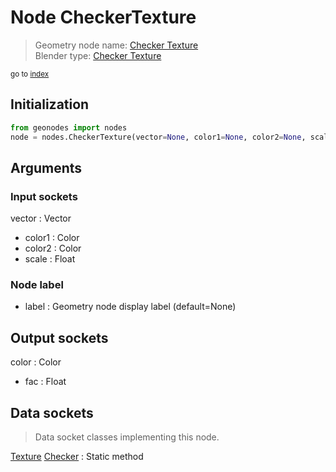 
# Node CheckerTexture

> Geometry node name: [Checker Texture](https://docs.blender.org/manual/en/latest/modeling/geometry_nodes/material/checker_texture.html)<br>
  Blender type: [Checker Texture](https://docs.blender.org/api/current/bpy.types.ShaderNodeTexChecker.html)
  
<sub>go to [index](/docs/index.md)</sub>

## Initialization

```python
from geonodes import nodes
node = nodes.CheckerTexture(vector=None, color1=None, color2=None, scale=None, label=None)
```



## Arguments


### Input sockets

vector : Vector
- color1 : Color
- color2 : Color
- scale : Float

### Node label

- label : Geometry node display label (default=None)

## Output sockets

color : Color
- fac : Float

## Data sockets

> Data socket classes implementing this node.
  
[Texture](/docs/sockets/Texture.md) [Checker](/docs/sockets/Texture.md#checker) : Static method

